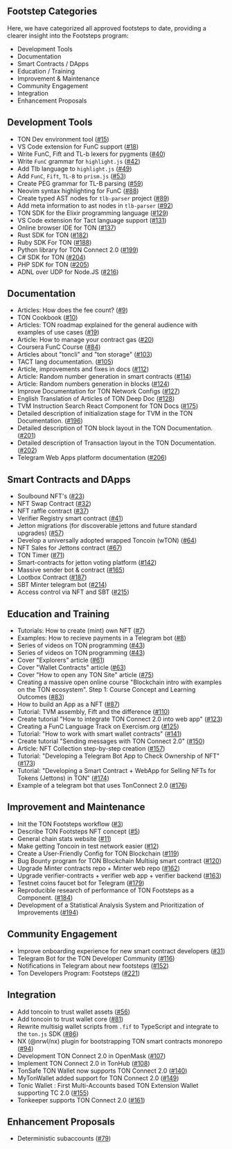 ## Footstep Categories
Here, we have categorized all approved footsteps to date, providing a clearer insight into the Footsteps program:

- Development Tools
- Documentation
- Smart Contracts / DApps
- Education / Training
- Improvement & Maintenance
- Community Engagement
- Integration
- Enhancement Proposals

## Development Tools
- TON Dev environment tool ([#15](https://github.com/ton-society/ton-footsteps/issues/15))
- VS Code extension for FunC support ([#18](https://github.com/ton-society/ton-footsteps/issues/18))
- Write FunC, Fift and TL-b lexers for pygments ([#40](https://github.com/ton-society/ton-footsteps/issues/40))
- Write `FunC` grammar for `highlight.js` ([#42](https://github.com/ton-society/ton-footsteps/issues/42))
- Add Tlb language to `highlight.js` ([#49](https://github.com/ton-society/ton-footsteps/issues/49))
- Add `FunC`, `Fift`, `TL-B` to `prism.js` ([#53](https://github.com/ton-society/ton-footsteps/issues/53))
- Create PEG grammar for TL-B parsing ([#59](https://github.com/ton-society/ton-footsteps/issues/59))
- Neovim syntax highlighting for FunC ([#88](https://github.com/ton-society/ton-footsteps/issues/88))
- Create typed AST nodes for `tlb-parser` project ([#89](https://github.com/ton-society/ton-footsteps/issues/89))
- Add meta information to ast nodes in `tlb-parser`  ([#92](https://github.com/ton-society/ton-footsteps/issues/92))
- TON SDK for the Elixir programming language ([#129](https://github.com/ton-society/ton-footsteps/issues/129))
- VS Code extension for Tact language support ([#131](https://github.com/ton-society/ton-footsteps/issues/131))
- Online browser IDE for TON ([#137](https://github.com/ton-society/ton-footsteps/issues/137))
- Rust SDK for TON ([#182](https://github.com/ton-society/ton-footsteps/issues/182))
- Ruby SDK For TON ([#188](https://github.com/ton-society/ton-footsteps/issues/188))
- Python library for TON Connect 2.0 ([#199](https://github.com/ton-society/ton-footsteps/issues/199))
- C# SDK for TON ([#204](https://github.com/ton-society/ton-footsteps/issues/204))
- PHP SDK for TON ([#205](https://github.com/ton-society/ton-footsteps/issues/205))
- ADNL over UDP for Node.JS ([#216](https://github.com/ton-society/ton-footsteps/issues/216))
## Documentation
- Articles: How does the fee count? ([#9](https://github.com/ton-society/ton-footsteps/issues/9))
- TON Cookbook ([#10](https://github.com/ton-society/ton-footsteps/issues/10))
- Articles: TON roadmap explained for the general audience with examples of use cases ([#19](https://github.com/ton-society/ton-footsteps/issues/19))
- Article: How to manage your contract gas ([#20](https://github.com/ton-society/ton-footsteps/issues/20))
- Coursera FunC Course ([#84](https://github.com/ton-society/ton-footsteps/issues/84))
- Articles about "toncli" and "ton storage" ([#103](https://github.com/ton-society/ton-footsteps/issues/103))
- TACT lang documentation.  ([#105](https://github.com/ton-society/ton-footsteps/issues/105))
- Article, improvements and fixes in docs ([#112](https://github.com/ton-society/ton-footsteps/issues/112))
- Article: Random number generation in smart contracts ([#114](https://github.com/ton-society/ton-footsteps/issues/114))
- Article: Random numbers generation in blocks ([#124](https://github.com/ton-society/ton-footsteps/issues/124))
- Improve Documentation for TON Network Configs ([#127](https://github.com/ton-society/ton-footsteps/issues/127))
- English Translation of Articles of TON Deep Doc ([#128](https://github.com/ton-society/ton-footsteps/issues/128))
- TVM Instruction Search React Component for TON Docs ([#175](https://github.com/ton-society/ton-footsteps/issues/175))
- Detailed description of initialization stage for TVM in the TON Documentation. ([#196](https://github.com/ton-society/ton-footsteps/issues/196))
- Detailed description of TON block layout in the TON Documentation. ([#201](https://github.com/ton-society/ton-footsteps/issues/201))
- Detailed description of Transaction layout in the TON Documentation. ([#202](https://github.com/ton-society/ton-footsteps/issues/202))
- Telegram Web Apps platform documentation ([#206](https://github.com/ton-society/ton-footsteps/issues/206))
## Smart Contracts and DApps
- Soulbound NFT's  ([#23](https://github.com/ton-society/ton-footsteps/issues/23))
- NFT Swap Contract  ([#32](https://github.com/ton-society/ton-footsteps/issues/32))
- NFT raffle contract ([#37](https://github.com/ton-society/ton-footsteps/issues/37))
- Verifier Registry smart contract ([#41](https://github.com/ton-society/ton-footsteps/issues/41))
- Jetton migrations (for discoverable jettons and future standard upgrades) ([#57](https://github.com/ton-society/ton-footsteps/issues/57))
- Develop a universally adopted wrapped Toncoin (wTON) ([#64](https://github.com/ton-society/ton-footsteps/issues/64))
- NFT Sales for Jettons contract ([#67](https://github.com/ton-society/ton-footsteps/issues/67))
- TON Timer ([#71](https://github.com/ton-society/ton-footsteps/issues/71))
- Smart-contracts for jetton voting platform ([#142](https://github.com/ton-society/ton-footsteps/issues/142))
- Massive sender bot & contract ([#165](https://github.com/ton-society/ton-footsteps/issues/165))
- Lootbox Contract ([#187](https://github.com/ton-society/ton-footsteps/issues/187))
- SBT Minter telegram bot ([#214](https://github.com/ton-society/ton-footsteps/issues/214))
- Access control via NFT and SBT ([#215](https://github.com/ton-society/ton-footsteps/issues/215))
## Education and Training
- Tutorials: How to create (mint) own NFT ([#7](https://github.com/ton-society/ton-footsteps/issues/7))
- Examples: How to recieve payments in a Telegram bot ([#8](https://github.com/ton-society/ton-footsteps/issues/8))
- Series of videos on TON programming ([#43](https://github.com/ton-society/ton-footsteps/issues/43))
- Series of videos on TON programming ([#43](https://github.com/ton-society/ton-footsteps/issues/43))
- Cover "Explorers" article  ([#61](https://github.com/ton-society/ton-footsteps/issues/61))
- Cover "Wallet Contracts" article ([#63](https://github.com/ton-society/ton-footsteps/issues/63))
- Cover "How to open any TON Site" article ([#75](https://github.com/ton-society/ton-footsteps/issues/75))
- Creating a massive open online course "Blockchain intro with examples on the TON ecosystem". Step 1: Course Concept and Learning Outcomes ([#83](https://github.com/ton-society/ton-footsteps/issues/83))
- How to build an App as a NFT ([#87](https://github.com/ton-society/ton-footsteps/issues/87))
- Tutorial: TVM assembly, Fift and the difference ([#110](https://github.com/ton-society/ton-footsteps/issues/110))
- Create tutorial "How to integrate TON Connect 2.0 into web app" ([#123](https://github.com/ton-society/ton-footsteps/issues/123))
- Creating a FunC Language Track on Exercism.org ([#125](https://github.com/ton-society/ton-footsteps/issues/125))
- Tutorial: "How to work with smart wallet contracts" ([#141](https://github.com/ton-society/ton-footsteps/issues/141))
- Create tutorial "Sending messages with TON Connect 2.0" ([#150](https://github.com/ton-society/ton-footsteps/issues/150))
- Article: NFT Collection step-by-step creation ([#157](https://github.com/ton-society/ton-footsteps/issues/157))
- Tutorial: "Developing a Telegram Bot App to Check Ownership of NFT" ([#173](https://github.com/ton-society/ton-footsteps/issues/173))
- Tutorial: "Developing a Smart Contract + WebApp for Selling NFTs for Tokens (Jettons) in TON" ([#174](https://github.com/ton-society/ton-footsteps/issues/174))
- Example of a telegram bot that uses TonConnect 2.0 ([#176](https://github.com/ton-society/ton-footsteps/issues/176))
## Improvement and Maintenance
- Init the TON Footsteps workflow ([#3](https://github.com/ton-society/ton-footsteps/issues/3))
- Describe TON Footsteps NFT concept ([#5](https://github.com/ton-society/ton-footsteps/issues/5))
- General chain stats website ([#11](https://github.com/ton-society/ton-footsteps/issues/11))
- Make getting Toncoin in test network easier ([#12](https://github.com/ton-society/ton-footsteps/issues/12))
- Create a User-Friendly Config for TON Blockchain ([#119](https://github.com/ton-society/ton-footsteps/issues/119))
- Bug Bounty program for TON Blockchain Multisig smart contract ([#120](https://github.com/ton-society/ton-footsteps/issues/120))
- Upgrade Minter contracts repo + Minter web repo ([#162](https://github.com/ton-society/ton-footsteps/issues/162))
- Upgrade verifier-contracts + verifier web app + verifier backend ([#163](https://github.com/ton-society/ton-footsteps/issues/163))
- Testnet coins faucet bot for Telegram ([#179](https://github.com/ton-society/ton-footsteps/issues/179))
- Reproducible research of performance of TON Footsteps as a Component. ([#184](https://github.com/ton-society/ton-footsteps/issues/184))
- Development of a Statistical Analysis System and Prioritization of Improvements  ([#194](https://github.com/ton-society/ton-footsteps/issues/194))
## Community Engagement
- Improve onboarding experience for new smart contract developers ([#31](https://github.com/ton-society/ton-footsteps/issues/31))
- Telegram Bot for the TON Developer Community ([#116](https://github.com/ton-society/ton-footsteps/issues/116))
- Notifications in Telegram about new footsteps ([#152](https://github.com/ton-society/ton-footsteps/issues/152))
- Ton Developers Program: Footsteps ([#221](https://github.com/ton-society/ton-footsteps/issues/221))
## Integration
- Add toncoin to trust wallet assets ([#56](https://github.com/ton-society/ton-footsteps/issues/56))
- Add toncoin to trust wallet core ([#81](https://github.com/ton-society/ton-footsteps/issues/81))
- Rewrite multisig wallet scripts from `.fif` to TypeScript and integrate to the `ton.js` SDK ([#86](https://github.com/ton-society/ton-footsteps/issues/86))
- NX (@nrwl/nx) plugin for bootstrapping TON smart contracts monorepo ([#94](https://github.com/ton-society/ton-footsteps/issues/94))
- Development TON Connect 2.0 in OpenMask ([#107](https://github.com/ton-society/ton-footsteps/issues/107))
- Implement TON Connect 2.0 in TonHub ([#108](https://github.com/ton-society/ton-footsteps/issues/108))
- TonSafe TON Wallet now supports TON Connect 2.0 ([#140](https://github.com/ton-society/ton-footsteps/issues/140))
- MyTonWallet added support for TON Connect 2.0 ([#149](https://github.com/ton-society/ton-footsteps/issues/149))
- Tonic Wallet : First Multi-Accounts based TON Extension Wallet supporting TC 2.0 ([#155](https://github.com/ton-society/ton-footsteps/issues/155))
- Tonkeeper supports TON Connect 2.0 ([#161](https://github.com/ton-society/ton-footsteps/issues/161))
## Enhancement Proposals
- Deterministic subaccounts ([#79](https://github.com/ton-society/ton-footsteps/issues/79))